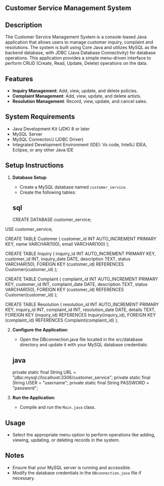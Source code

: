  ## Customer Service Management System

## Description
The Customer Service Management System is a console-based Java application that allows users to manage customer inquiry, complaint and resolutions. The system is built using Core Java and utilizes MySQL as the backend database, with JDBC (Java Database Connectivity) for database operations. This application provides a simple menu-driven interface to perform CRUD (Create, Read, Update, Delete) operations on the data.

## Features
- **Inquiry Management**: Add, view, update, and delete policies.
- **Complaint Management**: Add, view, update, and delete artists.
- **Resolution Management**: Record, view, update, and cancel sales.

## System Requirements
- Java Development Kit (JDK) 8 or later
- MySQL Server
- MySQL Connector/J (JDBC Driver)
- Integrated Development Environment (IDE): Vs code, IntelliJ IDEA, Eclipse, or   any other Java IDE

## Setup Instructions
1. **Database Setup**:
   - Create a MySQL database named `customer_service`.
   - Create the following tables:

    ## sql
     CREATE DATABASE customer_service;

USE customer_service;

CREATE TABLE Customer (
    customer_id INT AUTO_INCREMENT PRIMARY KEY,
    name VARCHAR(100),
    email VARCHAR(100)
);

CREATE TABLE Inquiry (
    inquiry_id INT AUTO_INCREMENT PRIMARY KEY,
    customer_id INT,
    inquiry_date DATE,
    description TEXT,
    status VARCHAR(50),
    FOREIGN KEY (customer_id) REFERENCES Customer(customer_id)
);

CREATE TABLE Complaint (
    complaint_id INT AUTO_INCREMENT PRIMARY KEY,
    customer_id INT,
    complaint_date DATE,
    description TEXT,
    status VARCHAR(50),
    FOREIGN KEY (customer_id) REFERENCES Customer(customer_id)
);

CREATE TABLE Resolution (
    resolution_id INT AUTO_INCREMENT PRIMARY KEY,
    inquiry_id INT,
    complaint_id INT,
    resolution_date DATE,
    details TEXT,
    FOREIGN KEY (inquiry_id) REFERENCES Inquiry(inquiry_id),
    FOREIGN KEY (complaint_id) REFERENCES Complaint(complaint_id)
);
     

2. **Configure the Application**:
   - Open the DBconnection.java file located in the src/database directory and update it with your MySQL database credentials:
 
   ## java
      private static final String URL = "jdbc:mysql://localhost:3306/customer_service";
      private static final String USER = "username";
      private static final String PASSWORD = "password";



3. **Run the Application**:
   - Compile and run the `Main.java` class.
   

## Usage
- Select the appropriate menu option to perform operations like adding, viewing, updating, or deleting records in the system.

## Notes
- Ensure that your MySQL server is running and accessible.
- Modify the database credentials in the `DBconnection.java` file if necessary.
